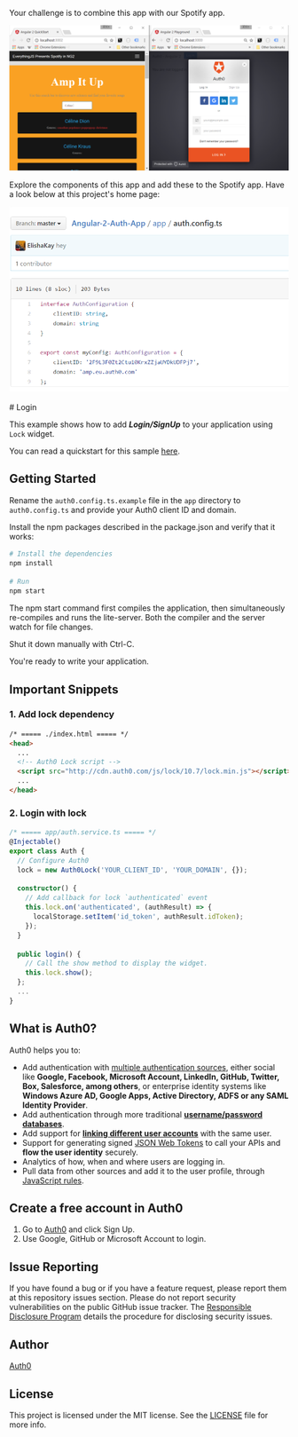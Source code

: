 Your challenge is to combine this app with our Spotify app.

<img src="spotify and auth.PNG">

Explore the components of this app and add these to the Spotify app. Have a look below at this project's home page:

<img src="auth2.PNG">
<br>
<br>
# Login

This example shows how to add ***Login/SignUp*** to your application using `Lock` widget.

You can read a quickstart for this sample [here](https://auth0.com/docs/quickstart/spa/angular2/01-login). 

## Getting Started

Rename the `auth0.config.ts.example` file in the `app` directory to `auth0.config.ts` and provide your Auth0 client ID and domain.

Install the npm packages described in the package.json and verify that it works:

```bash
# Install the dependencies
npm install

# Run
npm start
```

The npm start command first compiles the application, then simultaneously re-compiles and runs the lite-server. Both the compiler and the server watch for file changes.

Shut it down manually with Ctrl-C.

You're ready to write your application.

## Important Snippets

### 1. Add lock dependency

```html
/* ===== ./index.html ===== */
<head>
  ...
  <!-- Auth0 Lock script -->
  <script src="http://cdn.auth0.com/js/lock/10.7/lock.min.js"></script>
  ...
</head>
```

### 2. Login with lock

```typescript
/* ===== app/auth.service.ts ===== */
@Injectable()
export class Auth {
  // Configure Auth0
  lock = new Auth0Lock('YOUR_CLIENT_ID', 'YOUR_DOMAIN', {});

  constructor() {
    // Add callback for lock `authenticated` event
    this.lock.on('authenticated', (authResult) => {
      localStorage.setItem('id_token', authResult.idToken);
    });
  }

  public login() {
    // Call the show method to display the widget.
    this.lock.show();
  };
  ...
}
```

## What is Auth0?

Auth0 helps you to:

* Add authentication with [multiple authentication sources](https://docs.auth0.com/identityproviders), either social like **Google, Facebook, Microsoft Account, LinkedIn, GitHub, Twitter, Box, Salesforce, among others**, or enterprise identity systems like **Windows Azure AD, Google Apps, Active Directory, ADFS or any SAML Identity Provider**.
* Add authentication through more traditional **[username/password databases](https://docs.auth0.com/mysql-connection-tutorial)**.
* Add support for **[linking different user accounts](https://docs.auth0.com/link-accounts)** with the same user.
* Support for generating signed [JSON Web Tokens](https://docs.auth0.com/jwt) to call your APIs and **flow the user identity** securely.
* Analytics of how, when and where users are logging in.
* Pull data from other sources and add it to the user profile, through [JavaScript rules](https://docs.auth0.com/rules).

## Create a free account in Auth0

1. Go to [Auth0](https://auth0.com) and click Sign Up.
2. Use Google, GitHub or Microsoft Account to login.

## Issue Reporting

If you have found a bug or if you have a feature request, please report them at this repository issues section. Please do not report security vulnerabilities on the public GitHub issue tracker. The [Responsible Disclosure Program](https://auth0.com/whitehat) details the procedure for disclosing security issues.

## Author

[Auth0](auth0.com)

## License

This project is licensed under the MIT license. See the [LICENSE](LICENSE) file for more info.
